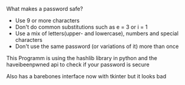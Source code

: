 What makes a password safe?
- Use 9 or more characters
- Don't do common substitutions such as e = 3 or i = 1
- Use a mix of letters(upper- and lowercase), numbers and special characters
- Don't use the same password (or variations of it) more than once


This Programm is using the hashlib library in python and the haveibeenpwned api to check if your password is secure 

Also has a barebones interface now with tkinter but it looks bad




